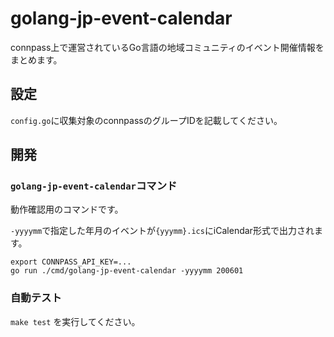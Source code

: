 # golang-jp-event-calendar

connpass上で運営されているGo言語の地域コミュニティのイベント開催情報をまとめます。

## 設定

`config.go`に収集対象のconnpassのグループIDを記載してください。

## 開発

### `golang-jp-event-calendar`コマンド

動作確認用のコマンドです。

`-yyyymm`で指定した年月のイベントが`{yyymm}.ics`にiCalendar形式で出力されます。

```
export CONNPASS_API_KEY=...
go run ./cmd/golang-jp-event-calendar -yyyymm 200601
```

### 自動テスト

`make test` を実行してください。
